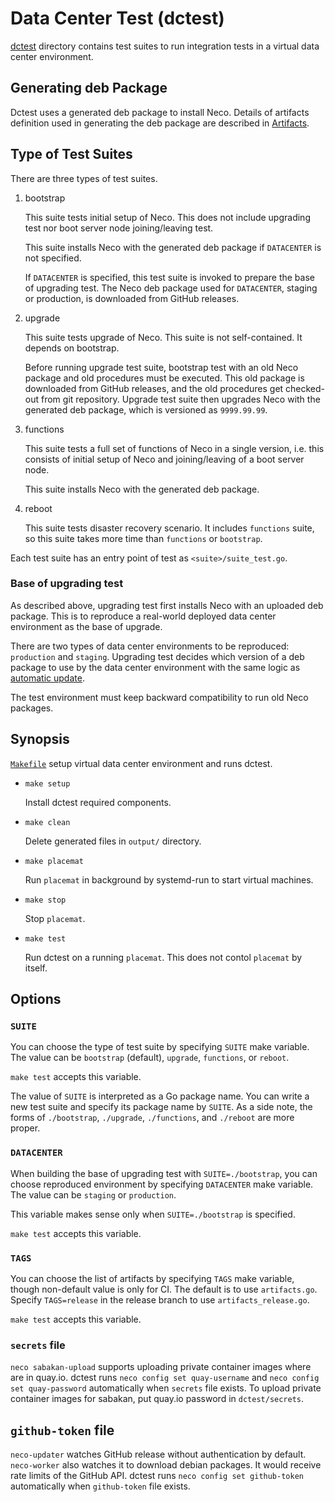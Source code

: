 Data Center Test (dctest)
=========================

[dctest](dctest/) directory contains test suites to run integration
tests in a virtual data center environment.

Generating deb Package
----------------------

Dctest uses a generated deb package to install Neco.
Details of artifacts definition used in generating the deb package are
described in [Artifacts](artifacts).

Type of Test Suites
-------------------

There are three types of test suites.

1. bootstrap

    This suite tests initial setup of Neco.  This does not include
    upgrading test nor boot server node joining/leaving test.

    This suite installs Neco with the generated deb package if `DATACENTER`
    is not specified.

    If `DATACENTER` is specified, this test suite is invoked to prepare the base
    of upgrading test.  The Neco deb package used for `DATACENTER`, staging or
    production, is downloaded from GitHub releases.

2. upgrade

    This suite tests upgrade of Neco. This suite is not self-contained. It depends on bootstrap.

    Before running upgrade test suite, bootstrap test with an old Neco package and old procedures must be executed.
    This old package is downloaded from GitHub releases, and the old procedures get checked-out from git repository.
    Upgrade test suite then upgrades Neco with the generated deb package,
    which is versioned as `9999.99.99`.

3. functions

    This suite tests a full set of functions of Neco in a single version,
    i.e. this consists of initial setup of Neco and joining/leaving of
    a boot server node.

    This suite installs Neco with the generated deb package.

4. reboot

    This suite tests disaster recovery scenario.
    It includes `functions` suite, so this suite takes more time than `functions` or `bootstrap`. 

Each test suite has an entry point of test as `<suite>/suite_test.go`.

### Base of upgrading test

As described above, upgrading test first installs Neco with an uploaded deb
package.  This is to reproduce a real-world deployed data center environment
as the base of upgrade.

There are two types of data center environments to be reproduced: `production`
and `staging`.  Upgrading test decides which version of a deb package to use
by the data center environment with the same logic as
[automatic update](update#tag-name-and-release-flow).

The test environment must keep backward compatibility to run old Neco packages.

Synopsis
--------

[`Makefile`](Makefile) setup virtual data center environment and runs dctest.

* `make setup`

    Install dctest required components.

* `make clean`

    Delete generated files in `output/` directory.

* `make placemat`

    Run `placemat` in background by systemd-run to start virtual machines.

* `make stop`

    Stop `placemat`.

* `make test`

    Run dctest on a running `placemat`.  This does not contol `placemat` by itself.

Options
-------

### `SUITE`

You can choose the type of test suite by specifying `SUITE` make variable.
The value can be `bootstrap` (default), `upgrade`, `functions`, or `reboot`.

`make test` accepts this variable.

The value of `SUITE` is interpreted as a Go package name.  You can write
a new test suite and specify its package name by `SUITE`.  As a side note,
the forms of `./bootstrap`, `./upgrade`, `./functions`, and `./reboot` are more proper.

### `DATACENTER`

When building the base of upgrading test with `SUITE=./bootstrap`,
you can choose reproduced environment by specifying `DATACENTER` make
variable.
The value can be `staging` or `production`.

This variable makes sense only when `SUITE=./bootstrap` is specified.

`make test` accepts this variable.

### `TAGS`

You can choose the list of artifacts by specifying `TAGS` make variable,
though non-default value is only for CI.
The default is to use `artifacts.go`.
Specify `TAGS=release` in the release branch to use `artifacts_release.go`.

`make test` accepts this variable.

### `secrets` file

`neco sabakan-upload` supports uploading private container images where are in quay.io.
dctest runs `neco config set quay-username` and `neco config set quay-password` automatically when `secrets` file exists.
To upload private container images for sabakan, put quay.io password in `dctest/secrets`.

## `github-token` file

`neco-updater` watches GitHub release without authentication by default. `neco-worker` also watches it to download debian packages.
It would receive rate limits of the GitHub API. dctest runs `neco config set github-token` automatically when `github-token` file exists.

